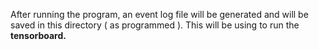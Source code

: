 After running the program, an event log file will be generated and will be saved in this directory ( as programmed ). 
This will be using to run the **tensorboard.**
